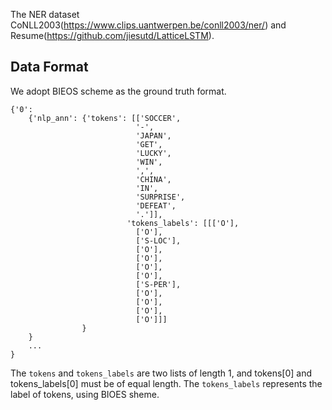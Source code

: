 The NER dataset CoNLL2003(https://www.clips.uantwerpen.be/conll2003/ner/) and Resume(https://github.com/jiesutd/LatticeLSTM).
## Data Format
We adopt BIEOS scheme as the ground truth format.
```Annotation example
{'0':
	{'nlp_ann': {'tokens': [['SOCCER',
							'-',
							'JAPAN',
							'GET',
							'LUCKY',
							'WIN',
							',',
							'CHINA',
							'IN',
							'SURPRISE',
							'DEFEAT',
							'.']],
						  'tokens_labels': [[['O'],
							['O'],
							['S-LOC'],
							['O'],
							['O'],
							['O'],
							['O'],
							['S-PER'],
							['O'],
							['O'],
							['O'],
							['O']]]
				}
	}
	...
}
```
The `tokens` and `tokens_labels` are two lists of length 1, and tokens[0] and tokens_labels[0] must be of equal length. The `tokens_labels` represents the label of tokens, using BIOES sheme.
